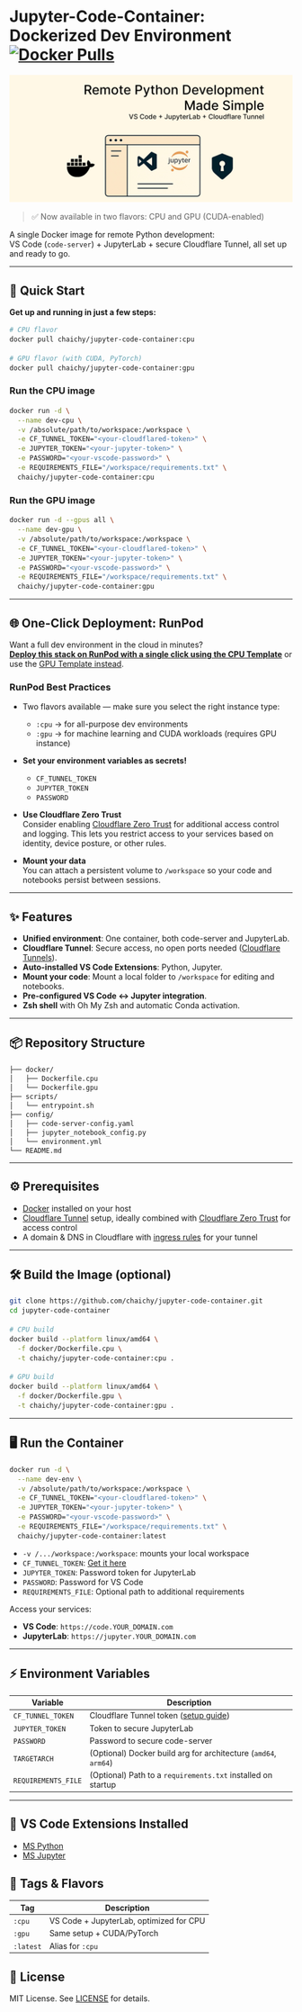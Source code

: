 # Jupyter-Code-Container: Dockerized Dev Environment [![Docker Pulls](https://img.shields.io/docker/pulls/chaichy/jupyter-code-container)](https://hub.docker.com/r/chaichy/jupyter-code-container)

![Cover Image](logo.png)

> ✅ Now available in two flavors: CPU and GPU (CUDA-enabled)

A single Docker image for remote Python development:  
VS Code (`code-server`) + JupyterLab + secure Cloudflare Tunnel, all set up and ready to go.

---

## 🚀 Quick Start

**Get up and running in just a few steps:**

```bash
# CPU flavor
docker pull chaichy/jupyter-code-container:cpu

# GPU flavor (with CUDA, PyTorch)
docker pull chaichy/jupyter-code-container:gpu
```

### Run the CPU image

```bash
docker run -d \
  --name dev-cpu \
  -v /absolute/path/to/workspace:/workspace \
  -e CF_TUNNEL_TOKEN="<your-cloudflared-token>" \
  -e JUPYTER_TOKEN="<your-jupyter-token>" \
  -e PASSWORD="<your-vscode-password>" \
  -e REQUIREMENTS_FILE="/workspace/requirements.txt" \
  chaichy/jupyter-code-container:cpu
```

### Run the GPU image

```bash
docker run -d --gpus all \
  --name dev-gpu \
  -v /absolute/path/to/workspace:/workspace \
  -e CF_TUNNEL_TOKEN="<your-cloudflared-token>" \
  -e JUPYTER_TOKEN="<your-jupyter-token>" \
  -e PASSWORD="<your-vscode-password>" \
  -e REQUIREMENTS_FILE="/workspace/requirements.txt" \
  chaichy/jupyter-code-container:gpu
```

---

## 🌐 One-Click Deployment: RunPod

Want a full dev environment in the cloud in minutes?  
**[Deploy this stack on RunPod with a single click using the CPU Template](https://runpod.io/console/deploy?template=kj8bldufic&ref=7v5mhnoa)** or use the [GPU Template instead](https://runpod.io/console/deploy?template=a2azpbomix&ref=7v5mhnoa).

### RunPod Best Practices

- Two flavors available — make sure you select the right instance type:
  - `:cpu` → for all-purpose dev environments
  - `:gpu` → for machine learning and CUDA workloads (requires GPU instance)

- **Set your environment variables as secrets!**
    - `CF_TUNNEL_TOKEN`
    - `JUPYTER_TOKEN`
    - `PASSWORD`

- **Use Cloudflare Zero Trust**  
  Consider enabling [Cloudflare Zero Trust](https://developers.cloudflare.com/cloudflare-one/zero-trust/) for additional access control and logging. This lets you restrict access to your services based on identity, device posture, or other rules.

- **Mount your data**  
  You can attach a persistent volume to `/workspace` so your code and notebooks persist between sessions.

---

## ✨ Features

- **Unified environment**: One container, both code-server and JupyterLab.
- **Cloudflare Tunnel**: Secure access, no open ports needed ([Cloudflare Tunnels](https://developers.cloudflare.com/cloudflare-one/connections/connect-apps/)).
- **Auto-installed VS Code Extensions**: Python, Jupyter.
- **Mount your code**: Mount a local folder to `/workspace` for editing and notebooks.
- **Pre-configured VS Code ↔ Jupyter integration**.
- **Zsh shell** with Oh My Zsh and automatic Conda activation.

---

## 📦 Repository Structure

```text
├── docker/
│   ├── Dockerfile.cpu
│   └── Dockerfile.gpu
├── scripts/
│   └── entrypoint.sh
├── config/
│   ├── code-server-config.yaml
│   ├── jupyter_notebook_config.py
│   └── environment.yml
└── README.md
```

---

## ⚙️ Prerequisites

- [Docker](https://docs.docker.com/get-docker/) installed on your host
- [Cloudflare Tunnel](https://developers.cloudflare.com/cloudflare-one/connections/connect-apps/install-and-setup/tunnel-guide/) setup, ideally combined with [Cloudflare Zero Trust](https://developers.cloudflare.com/cloudflare-one/zero-trust/) for access control
- A domain & DNS in Cloudflare with [ingress rules](https://developers.cloudflare.com/cloudflare-one/connections/connect-apps/routing-to-tunnel/) for your tunnel

---

## 🛠 Build the Image (optional)

```bash
git clone https://github.com/chaichy/jupyter-code-container.git
cd jupyter-code-container

# CPU build
docker build --platform linux/amd64 \
  -f docker/Dockerfile.cpu \
  -t chaichy/jupyter-code-container:cpu .

# GPU build
docker build --platform linux/amd64 \
  -f docker/Dockerfile.gpu \
  -t chaichy/jupyter-code-container:gpu .
```

---

## 🖥 Run the Container

```bash
docker run -d \
  --name dev-env \
  -v /absolute/path/to/workspace:/workspace \
  -e CF_TUNNEL_TOKEN="<your-cloudflared-token>" \
  -e JUPYTER_TOKEN="<your-jupyter-token>" \
  -e PASSWORD="<your-vscode-password>" \
  -e REQUIREMENTS_FILE="/workspace/requirements.txt" \
  chaichy/jupyter-code-container:latest
```

- `-v /.../workspace:/workspace`: mounts your local workspace
- `CF_TUNNEL_TOKEN`: [Get it here](https://developers.cloudflare.com/cloudflare-one/connections/connect-apps/)
- `JUPYTER_TOKEN`: Password token for JupyterLab
- `PASSWORD`: Password for VS Code
- `REQUIREMENTS_FILE`: Optional path to additional requirements

Access your services:

- **VS Code**: `https://code.YOUR_DOMAIN.com`
- **JupyterLab**: `https://jupyter.YOUR_DOMAIN.com`

---

## ⚡️ Environment Variables

| Variable          | Description                                                           |
| ----------------- | --------------------------------------------------------------------- |
| `CF_TUNNEL_TOKEN` | Cloudflare Tunnel token ([setup guide](https://developers.cloudflare.com/cloudflare-one/connections/connect-apps/)) |
| `JUPYTER_TOKEN`   | Token to secure JupyterLab                                            |
| `PASSWORD`        | Password to secure code-server                                        |
| `TARGETARCH`      | (Optional) Docker build arg for architecture (`amd64`, `arm64`)       |
| `REQUIREMENTS_FILE` | (Optional) Path to a `requirements.txt` installed on startup |

---

## 🧩 VS Code Extensions Installed

- [MS Python](https://marketplace.visualstudio.com/items?itemName=ms-python.python)
- [MS Jupyter](https://marketplace.visualstudio.com/items?itemName=ms-toolsai.jupyter)


## 🧠 Tags & Flavors

| Tag       | Description                              |
|-----------|------------------------------------------|
| `:cpu`    | VS Code + JupyterLab, optimized for CPU  |
| `:gpu`    | Same setup + CUDA/PyTorch                |
| `:latest` | Alias for `:cpu`                         |

## 📄 License

MIT License. See [LICENSE](LICENSE) for details.

